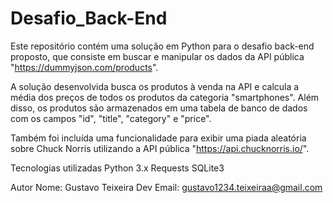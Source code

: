 # Desafio_Back-End
Este repositório contém uma solução em Python para o desafio back-end proposto, que consiste em buscar e manipular os dados da API pública "https://dummyjson.com/products".

A solução desenvolvida busca os produtos à venda na API e calcula a média dos preços de todos os produtos da categoria "smartphones". Além disso, os produtos são armazenados em uma tabela de banco de dados com os campos "id", "title", "category" e "price".

Também foi incluída uma funcionalidade para exibir uma piada aleatória sobre Chuck Norris utilizando a API pública "https://api.chucknorris.io/".


Tecnologias utilizadas
Python 3.x
Requests
SQLite3


Autor
Nome: Gustavo Teixeira Dev
Email: gustavo1234.teixeiraa@gmail.com
